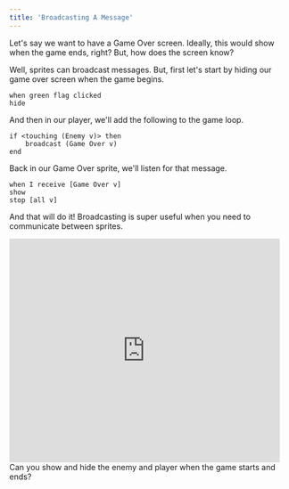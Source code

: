 ```yaml
---
title: 'Broadcasting A Message'
---
```


<script>
  import Exercise from '../lib/exercise.svelte';
</script>

Let's say we want to have a Game Over screen. Ideally, this would show when the game ends, right? But, how does the screen know?

Well, sprites can broadcast messages. But, first let's start by hiding our game over screen when the game begins.

```scratch
when green flag clicked
hide
```

And then in our player, we'll add the following to the game loop.

```scratch
if <touching (Enemy v)> then
	broadcast (Game Over v)
end
```

Back in our Game Over sprite, we'll listen for that message.

```scratch
when I receive [Game Over v]
show
stop [all v]
```

And that will do it! Broadcasting is super useful when you need to communicate between sprites.

<iframe class="mx-auto" title="A Scratch Playground" src="https://scratch.mit.edu/projects/880791778/embed" allowtransparency="true" width="485" height="402" frameborder="0" scrolling="no" allowfullscreen></iframe>

<Exercise>
  Can you show and hide the enemy and player when the game starts and ends?
</Exercise>
